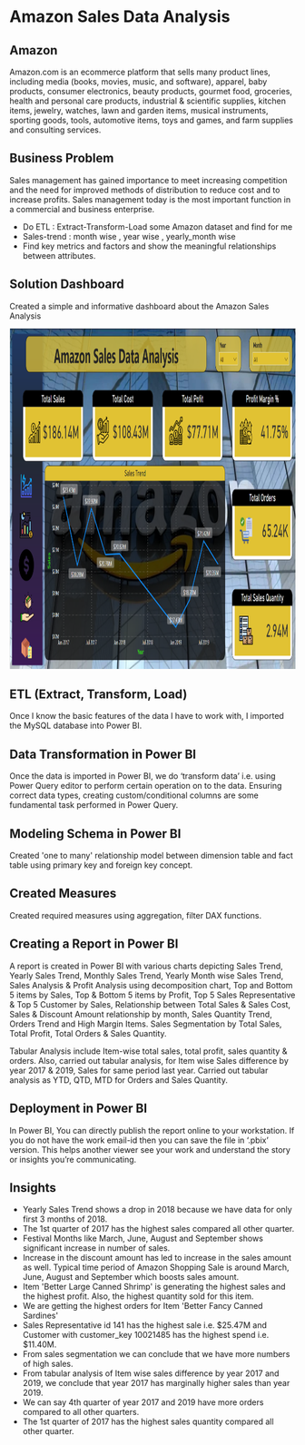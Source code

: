 <h1>Amazon Sales Data Analysis</h1>
<h2>Amazon</h2>
<p>Amazon.com is an ecommerce platform that sells many product lines, 
including media (books, movies, music, and software), apparel, baby products,
consumer electronics, beauty products, gourmet food, groceries, health and 
personal care products, industrial & scientific supplies, kitchen items, 
jewelry, watches, lawn and garden items, musical instruments, sporting goods, 
tools, automotive items, toys and games, and farm supplies and consulting 
services.</p>
<h2>Business Problem</h2>
<p>Sales management has gained importance to meet increasing competition and 
the need for improved methods of distribution to reduce cost and to increase 
profits. Sales management today is the most important function in a 
commercial and business enterprise.</p>
<ul>
    <li>Do ETL : Extract-Transform-Load some Amazon dataset and find for me</li>
    <li>Sales-trend : month wise , year wise , yearly_month wise</li>
    <li>Find key metrics and factors and show the meaningful relationships between attributes.</li>
</ul>
<h2>Solution Dashboard</h2>
<p>Created a simple and informative dashboard about the Amazon Sales Analysis</p>
<a href="https://app.powerbi.com/viewr=eyJrIjoiNmRlMDg1NTktNWQxNy00YTQxLWJmNmYtODY2NmU2NDM0NGYyIiwidCI6ImRmODY3OWNkLWE4MGUtNDVkOC05OWFjLWM4M2VkN2ZmOTVhMCJ9&pageName=ReportSectionaed43aaac5d19943ebec"><img src="https://github.com/sumit0072/Amazon-Sales-Analysis/blob/main/Screenshot%20(54).png" width="900" height="600"></a>

<h2>ETL (Extract, Transform, Load)</h2>
<p>Once I know the basic features of the data I have to work with, I 
imported the MySQL database into Power BI.</p>
<h2>Data Transformation in Power BI</h2>
<p>Once the data is imported in Power BI, we do ‘transform data’ i.e. using 
Power Query editor to perform certain operation on to the data. Ensuring 
correct data types, creating custom/conditional columns are some fundamental 
task performed in Power Query.</p>
<h2>Modeling Schema in Power BI</h2>
<p>Created 'one to many' relationship model between dimension table and 
fact table using primary key and foreign key concept.</p>
<h2>Created Measures</h2>
<p>Created required measures using aggregation, filter DAX functions.</p>
<h2>Creating a Report in Power BI</h2>
<p>A report is created in Power BI with various charts depicting Sales Trend,
Yearly Sales Trend, Monthly Sales Trend, Yearly Month wise Sales Trend, Sales
Analysis & Profit Analysis using decomposition chart, Top and Bottom 5 items
by Sales, Top & Bottom 5 items by Profit, Top 5 Sales Representative & Top 5
Customer by Sales, Relationship between Total Sales & Sales Cost, Sales & 
Discount Amount relationship by month, Sales Quantity Trend, Orders Trend and 
High Margin Items. Sales Segmentation by Total Sales, Total Profit, Total 
Orders & Sales Quantity.</p>
<p>Tabular Analysis include Item-wise total sales, total profit, sales 
quantity & orders. Also, carried out tabular analysis, for Item wise Sales
difference by year 2017 & 2019, Sales for same period last year. Carried out
tabular analysis as YTD, QTD, MTD for Orders and Sales Quantity.</p>
<h2>Deployment in Power BI</h2>
<p>In Power BI, You can directly publish the report online to your 
workstation. If you do not have the work email-id then you can save the file
in ‘.pbix’ version. This helps another viewer see your work and understand 
the story or insights you’re communicating.</p>
<h2>Insights</h2>
<ul>
<li>Yearly Sales Trend shows a drop in 2018 because we have data for only
first 3 months of 2018.</li>
<li>The 1st quarter of 2017 has the highest sales compared all other 
quarter.</li>
<li>Festival Months like March, June, August and September shows significant 
increase in number of sales.</li>
<li>Increase in the discount amount has led to increase in the sales amount
as well. Typical time period of Amazon Shopping Sale is around March, June,
August and September which boosts sales amount.</li>
<li>Item 'Better Large Canned Shrimp' is generating the highest sales and the 
highest profit. Also, the highest quantity sold for this item.</li>
<li>We are getting the highest orders for Item 'Better Fancy Canned Sardines' </li>
<li>Sales Representative id 141 has the highest sale i.e. $25.47M and Customer with
customer_key 10021485 has the highest spend i.e. $11.40M.</li>
<li>From sales segmentation we can conclude that we have more numbers of high
sales.</li>
<li>From tabular analysis of Item wise sales difference by year 2017 and 2019,
we conclude that year 2017 has marginally higher sales than year 2019.</li>
<li>We can say 4th quarter of year 2017 and 2019 have more orders compared
to all other quarters.</li>
<li>The 1st quarter of 2017 has the highest sales quantity compared all 
other quarter.</li>
</ul>

